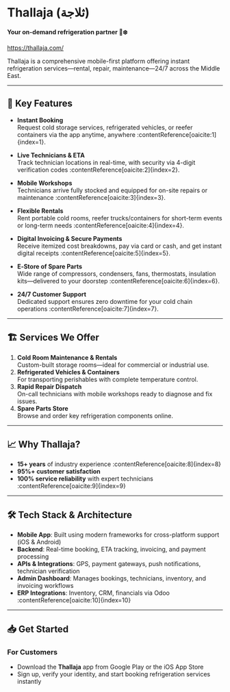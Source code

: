 # Thallaja (ثلاجة)

**Your on-demand refrigeration partner 🚚❄️**

https://thallaja.com/

Thallaja is a comprehensive mobile-first platform offering instant refrigeration services—rental, repair, maintenance—24/7 across the Middle East.

---

## 📲 Key Features

- **Instant Booking**  
  Request cold storage services, refrigerated vehicles, or reefer containers via the app anytime, anywhere :contentReference[oaicite:1]{index=1}.

- **Live Technicians & ETA**  
  Track technician locations in real-time, with security via 4-digit verification codes :contentReference[oaicite:2]{index=2}.

- **Mobile Workshops**  
  Technicians arrive fully stocked and equipped for on-site repairs or maintenance :contentReference[oaicite:3]{index=3}.

- **Flexible Rentals**  
  Rent portable cold rooms, reefer trucks/containers for short-term events or long-term needs :contentReference[oaicite:4]{index=4}.

- **Digital Invoicing & Secure Payments**  
  Receive itemized cost breakdowns, pay via card or cash, and get instant digital receipts :contentReference[oaicite:5]{index=5}.

- **E‑Store of Spare Parts**  
  Wide range of compressors, condensers, fans, thermostats, insulation kits—delivered to your doorstep :contentReference[oaicite:6]{index=6}.

- **24/7 Customer Support**  
  Dedicated support ensures zero downtime for your cold chain operations :contentReference[oaicite:7]{index=7}.

---

## 🏗️ Services We Offer

1. **Cold Room Maintenance & Rentals**  
   Custom-built storage rooms—ideal for commercial or industrial use.  
2. **Refrigerated Vehicles & Containers**  
   For transporting perishables with complete temperature control.  
3. **Rapid Repair Dispatch**  
   On-call technicians with mobile workshops ready to diagnose and fix issues.  
4. **Spare Parts Store**  
   Browse and order key refrigeration components online.  

---

## 📈 Why Thallaja?

- **15+ years** of industry experience :contentReference[oaicite:8]{index=8}  
- **95%+ customer satisfaction**  
- **100% service reliability** with expert technicians :contentReference[oaicite:9]{index=9}

---

## 🛠️ Tech Stack & Architecture

- **Mobile App**: Built using modern frameworks for cross-platform support (iOS & Android)  
- **Backend**: Real-time booking, ETA tracking, invoicing, and payment processing  
- **APIs & Integrations**: GPS, payment gateways, push notifications, technician verification  
- **Admin Dashboard**: Manages bookings, technicians, inventory, and invoicing workflows  
- **ERP Integrations**: Inventory, CRM, financials via Odoo :contentReference[oaicite:10]{index=10}  

---

## 📥 Get Started

### For Customers

- Download the **Thallaja** app from Google Play or the iOS App Store  
- Sign up, verify your identity, and start booking refrigeration services instantly
